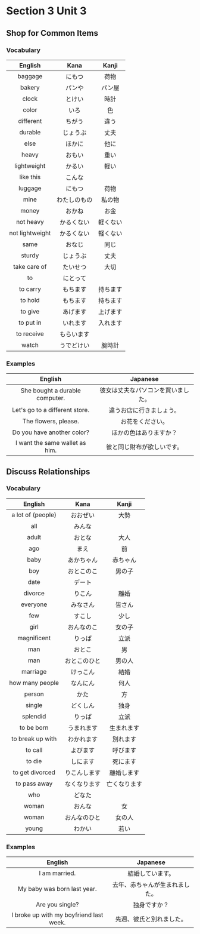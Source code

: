 # Section 3 Unit 3
## Shop for Common Items
### Vocabulary
| English | Kana | Kanji |
|:-------:|:----:|:-----:|
| baggage | にもつ | 荷物 |
| bakery | パンや | パン屋 |
| clock | とけい | 時計 |
| color | いろ | 色 |
| different | ちがう | 違う |
| durable | じょうぶ | 丈夫 |
| else | ほかに | 他に |
| heavy | おもい | 重い |
| lightweight | かるい | 軽い |
| like this | こんな | |
| luggage | にもつ | 荷物 |
| mine | わたしのもの | 私の物 |
| money | おかね | お金 |
| not heavy | かるくない | 軽くない |
| not lightweight | かるくない | 軽くない |
| same | おなじ | 同じ |
| sturdy | じょうぶ | 丈夫 |
| take care of | たいせつ | 大切 |
| to | にとって | |
| to carry | もちます | 持ちます |
| to hold | もちます | 持ちます |
| to give | あげます | 上げます |
| to put in | いれます | 入れます |
| to receive | もらいます | |
| watch | うでどけい | 腕時計 |

### Examples
| English | Japanese |
|:-------:|:--------:|
| She bought a durable computer. | 彼女は丈夫なパソコンを買いました。 |
| Let's go to a different store. | 違うお店に行きましょう。 |
| The flowers, please. | お花をください。 |
| Do you have another color? | ほかの色はありますか？ |
| I want the same wallet as him. | 彼と同じ財布が欲しいです。 |

## Discuss Relationships
### Vocabulary
| English | Kana | Kanji |
|:-------:|:----:|:-----:|
| a lot of (people) | おおぜい | 大勢 |
| all | みんな | |
| adult | おとな | 大人 |
| ago | まえ | 前 |
| baby | あかちゃん | 赤ちゃん |
| boy | おとこのこ | 男の子 |
| date | デート | |
| divorce | りこん | 離婚 |
| everyone | みなさん | 皆さん |
| few | すこし | 少し |
| girl | おんなのこ | 女の子 |
| magnificent | りっぱ | 立派 |
| man | おとこ | 男 |
| man | おとこのひと | 男の人 |
| marriage | けっこん | 結婚 |
| how many people | なんにん | 何人 |
| person | かた | 方 |
| single | どくしん | 独身 |
| splendid | りっぱ | 立派 |
| to be born | うまれます | 生まれます |
| to break up with | わかれます | 別れます |
| to call | よびます | 呼びます |
| to die | しにます | 死にます |
| to get divorced | りこんします | 離婚します |
| to pass away | なくなります | 亡くなります |
| who | どなた | |
| woman | おんな | 女 |
| woman | おんなのひと | 女の人 |
| young | わかい | 若い |

### Examples
| English | Japanese |
|:-------:|:--------:|
| I am married. | 結婚しています。 |
| My baby was born last year. | 去年、赤ちゃんが生まれました。 |
| Are you single? | 独身ですか？ |
| I broke up with my boyfriend last week. | 先週、彼氏と別れました。 |
